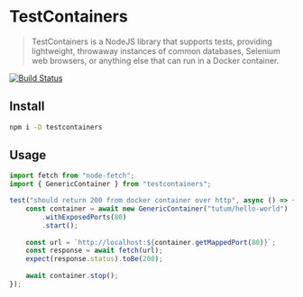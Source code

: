 # TestContainers

> TestContainers is a NodeJS library that supports tests, providing lightweight, throwaway instances of common databases, Selenium web browsers, or anything else that can run in a Docker container.

[![Build Status](https://travis-ci.org/cristianrgreco/testcontainers-node.svg?branch=master)](https://travis-ci.org/cristianrgreco/testcontainers-node)

## Install

```bash
npm i -D testcontainers
```

## Usage

```javascript
import fetch from "node-fetch";
import { GenericContainer } from "testcontainers";

test("should return 200 from docker container over http", async () => {
    const container = await new GenericContainer("tutum/hello-world")
        .withExposedPorts(80)
        .start();
       
    const url = `http://localhost:${container.getMappedPort(80)}`;
    const response = await fetch(url);
    expect(response.status).toBe(200);
    
    await container.stop();
}); 
```
